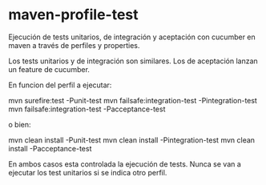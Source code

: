 # maven-profile-test
Ejecución de tests unitarios, de integración y aceptación con cucumber en maven a través de perfiles y properties.

Los tests unitarios y de integración son similares. Los de aceptación lanzan un feature de cucumber.

En funcion del perfil a ejecutar:

mvn surefire:test -Punit-test
mvn failsafe:integration-test -Pintegration-test
mvn failsafe:integration-test -Pacceptance-test

o bien:

mvn clean install -Punit-test
mvn clean install -Pintegration-test
mvn clean install -Pacceptance-test

En ambos casos esta controlada la ejecución de tests. Nunca se van a ejecutar los test unitarios si se indica otro perfil.
